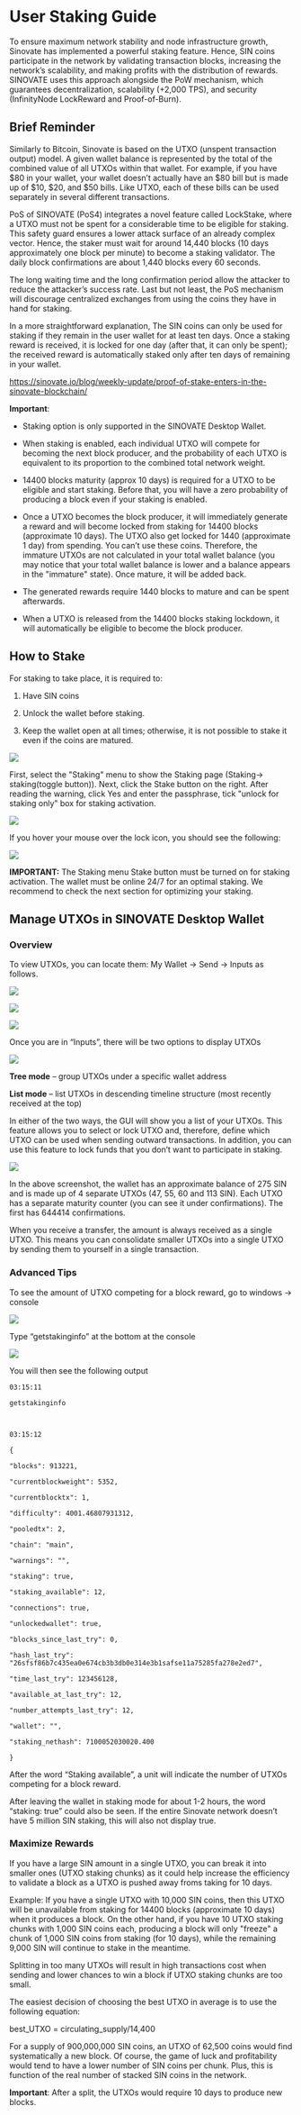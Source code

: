 # User Staking Guide

To ensure maximum network stability and node infrastructure growth, Sinovate has implemented a powerful staking feature. Hence, SIN coins participate in the network by validating transaction blocks, increasing the network’s scalability, and making profits with the distribution of rewards. SINOVATE uses this approach alongside the PoW mechanism, which guarantees decentralization, scalability (+2,000 TPS), and security (InfinityNode LockReward and Proof-of-Burn).

## Brief Reminder

Similarly to Bitcoin, Sinovate is based on the UTXO (unspent transaction output) model. A given wallet balance is represented by the total of the combined value of all UTXOs within that wallet. For example, if you have $80 in your wallet, your wallet doesn’t actually have an $80 bill but is made up of $10, $20, and $50 bills. Like UTXO, each of these bills can be used separately in several different transactions.

PoS of SINOVATE (PoS4) integrates a novel feature called LockStake, where a UTXO must not be spent for a considerable time to be eligible for staking. This safety guard ensures a lower attack surface of an already complex vector. Hence, the staker must wait for around 14,440 blocks (10 days approximately one block per minute) to become a staking validator. The daily block confirmations are about 1,440 blocks every 60 seconds.

The long waiting time and the long confirmation period allow the attacker to reduce the attacker’s success rate. Last but not least, the PoS mechanism will discourage centralized exchanges from using the coins they have in hand for staking.

In a more straightforward explanation, The SIN coins can only be used for staking if they remain in the user wallet for at least ten days. Once a staking reward is received, it is locked for one day (after that, it can only be spent); the received reward is automatically staked only after ten days of remaining in your wallet.

https://sinovate.io/blog/weekly-update/proof-of-stake-enters-in-the-sinovate-blockchain/

**Important**:

-   Staking option is only supported in the SINOVATE Desktop Wallet.
    
-   When staking is enabled, each individual UTXO will compete for becoming the next block producer, and the probability of each UTXO is equivalent to its proportion to the combined total network weight.
    
-   14400 blocks maturity (approx 10 days) is required for a UTXO to be eligible and start staking. Before that, you will have a zero probability of producing a block even if your staking is enabled.
    
-   Once a UTXO becomes the block producer, it will immediately generate a reward and will become locked from staking for 14400 blocks (approximate 10 days). The UTXO also get locked for 1440 (approximate 1 day) from spending. You can’t use these coins. Therefore, the immature UTXOs are not calculated in your total wallet balance (you may notice that your total wallet balance is lower and a balance appears in the "immature" state). Once mature, it will be added back.
    
-   The generated rewards require 1440 blocks to mature and can be spent afterwards.
    
-   When a UTXO is released from the 14400 blocks staking lockdown, it will automatically be eligible to become the block producer.

## How to Stake

For staking to take place, it is required to:

1.  Have SIN coins
    
2.  Unlock the wallet before staking.
    
3.  Keep the wallet open at all times; otherwise, it is not possible to stake it even if the coins are matured.
    
![](assets/img/qtwallet/staking.png)

First, select the "Staking" menu to show the Staking page (Staking-> staking(toggle button)). Next, click the Stake button on the right. After reading the warning, click Yes and enter the passphrase, tick "unlock for staking only" box for staking activation.

![](assets/img/qtwallet/warningstaking.png)

If you hover your mouse over the lock icon, you should see the following:

![](https://lh5.googleusercontent.com/txFxwR4kUlSr8PQfFm-jOsH4t9hxD4cnfCiNNtuqIN3HS8tpZ49yHRBP1qlmI6HzmVEyxuhpsXk1lHpARKvbWQZOR2WQRJOWMtd2DTpSLSKr78BF6i10V3_UFo08i8P645a7Xfvdj0K8BDjgMSQ)

**IMPORTANT:** The Staking menu Stake button must be turned on for staking activation. The wallet must be online 24/7 for an optimal staking. We recommend to check the next section for optimizing your staking.

## Manage UTXOs in SINOVATE Desktop Wallet

### Overview

To view UTXOs, you can locate them: My Wallet -> Send -> Inputs as follows.

![](https://lh3.googleusercontent.com/Tsu7ei-erIl1GQqKr1w49tfQtDsTWUIIk6NEJdiFqVZf1yNx5qgUjv2vcOUntLkOvO2b9xUh802woPseVYy_q6AMUyHRuNXubxw85nXS5QlWi7Fh_wVhpRNkGKyuJZNjZFTeCeKfPGT7wo_ApeI)

![](https://lh4.googleusercontent.com/394vdfXgwNAEaNDE-Yhu24sljBi1y6u037Z4hWsAYwvUBR3LX5vH7g8lUZlPit7XG0ucRlgWLZJhX4tXjgBQXKnFuzl1ZbLEHQlEZwPf7JDc_wI7Kx44N-lz9SF8GJCovEIOuYT-Mu20O4baems)

![](https://lh5.googleusercontent.com/hl3MrdSoaEw-SU9k0e90_F3ZDMrLsDzhtQ13lK43vncB8Prdw4svTInroFQksVmpggGSLGIutFx-muOwYJwfU3p07KyomVdHvzoXv-FGKOcU6OEPDXhD3nc0YYBEDBin_N9GZgEM4rP1hf22KKs)

Once you are in “Inputs”, there will be two options to display UTXOs

![](https://lh4.googleusercontent.com/bUAEuzUyY0l6QE8a9UgDk8BKi4Pc3iGv2b0sFv4iwJrJZ_0Q6hLLrIRUYA5JmBTg_O7AkEuhDzljfLEe0cLGd4YsqBNtIQcRuE_fk672YHpU791H-9pk4yZ3zcVC0sttuSi_Z2e-4CGd6Ex-vRw)

**Tree mode** – group UTXOs under a specific wallet address

**List mode** – list UTXOs in descending timeline structure (most recently received at the top)

In either of the two ways, the GUI will show you a list of your UTXOs. This feature allows you to select or lock UTXO and, therefore, define which UTXO can be used when sending outward transactions. In addition, you can use this feature to lock funds that you don’t want to participate in staking.

![](https://lh4.googleusercontent.com/i5BOncT6f4c7-3CMkFqHu9KUNvwBLIUrzK2We3vKd0d07Z6sljB5WFjmLXGxDk9PvU_XEOoH20sh2Nnpu95ybJcdCHlu-NsXUju-wJ2tXKmwlAWmFCy8Geu_iqQv7y69uobEBD2VE2e6E1nU_2Y)

In the above screenshot, the wallet has an approximate balance of 275 SIN and is made up of 4 separate UTXOs (47, 55, 60 and 113 SIN). Each UTXO has a separate maturity counter (you can see it under confirmations). The first has 644414 confirmations.

When you receive a transfer, the amount is always received as a single UTXO. This means you can consolidate smaller UTXOs into a single UTXO by sending them to yourself in a single transaction.

### Advanced Tips

To see the amount of UTXO competing for a block reward, go to windows -> console

![](https://lh5.googleusercontent.com/-_NWp2toRpbNqIWb_Fk7PsFDdswGOC0BimDmn5ZE2MlWeOEslYTexbwl97gW_IjQ7wSWW_9ywVcQeLJXgMhY6Dt0nnSM7Sqj2c-JxuxfInEbDIQx7C3rK0W6nRbRzmfdY0qqudoSOIUqiB5ryoA)

Type “getstakinginfo” at the bottom at the console

![](https://lh5.googleusercontent.com/HCCoLNU9stq8snXhBa6CeaYKsp_z8b7tEmcBwdZb9HbAvWUAAhL9vp8iINkLyMtvhB81LgEcWZCK4AetbNGxpl8w_LM71nZKifvJF_M3w4VI2YoL26K32Ork8hcQNCAGYZIvbb4DwAZu4TPCKlc)

You will then see the following output

```
03:15:11

getstakinginfo

  

03:15:12

{

"blocks": 913221,

"currentblockweight": 5352,

"currentblocktx": 1,

"difficulty": 4001.46807931312,

"pooledtx": 2,

"chain": "main",

"warnings": "",

"staking": true,

"staking_available": 12,

"connections": true,

"unlockedwallet": true,

"blocks_since_last_try": 0,

"hash_last_try": "26sfsf86b7c435ea0e674cb3b3db0e314e3b1safse11a75285fa278e2ed7",

"time_last_try": 123456128,

"available_at_last_try": 12,

"number_attempts_last_try": 12,

"wallet": "",

"staking_nethash": 7100052030020.400

}
```
After the word “Staking available”, a unit will indicate the number of UTXOs competing for a block reward.

After leaving the wallet in staking mode for about 1-2 hours, the word “staking: true” could also be seen. If the entire Sinovate network doesn’t have 5 million SIN staking, this will also not display true.

### Maximize Rewards

If you have a large SIN amount in a single UTXO, you can break it into smaller ones (UTXO staking chunks) as it could help increase the efficiency to validate a block as a UTXO is pushed away froms taking for 10 days. 

Example: If you have a single UTXO with 10,000 SIN coins, then this UTXO will be unavailable from staking for 14400 blocks (approximate 10 days) when it produces a block. 
On the other hand, if you have 10 UTXO staking chunks with 1,000 SIN coins each, producing a block will only "freeze" a chunk of 1,000 SIN coins from staking (for 10 days), while the remaining 9,000 SIN will continue to stake in the meantime. 

Splitting in too many UTXOs will result in high transactions cost when sending and lower chances to win a block if UTXO staking chunks are too small. 

The easiest decision of choosing the best UTXO in average is to use the following equation: 

best_UTXO = circulating_supply/14,400

For a supply of 900,000,000 SIN coins, an UTXO of 62,500 coins would find systematically a new block. Of course, the game of luck and profitability would tend to have a lower number of SIN coins per chunk. Plus, this is function of the real number of stacked SIN coins in the network.

**Important**: After a split, the UTXOs would require 10 days to produce new blocks.
